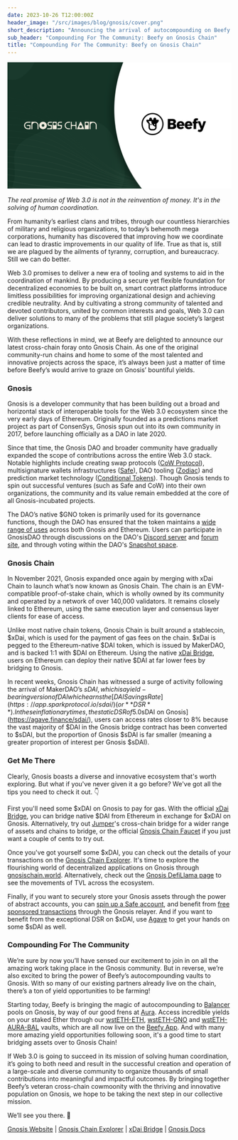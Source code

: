 ```yaml
---
date: 2023-10-26 T12:00:00Z
header_image: "/src/images/blog/gnosis/cover.png"
short_description: "Announcing the arrival of autocompounding on Beefy's 23rd blockchain - Gnosis Chain."
sub_header: "Compounding For The Community: Beefy on Gnosis Chain"
title: "Compounding For The Community: Beefy on Gnosis Chain"
---
```


![](/src/images/blog/gnosis/cover.png)

*The real promise of Web 3.0 is not in the reinvention of money. It's in the solving of human coordination.* 

From humanity’s earliest clans and tribes, through our countless hierarchies of military and religious organizations, to today’s behemoth mega corporations, humanity has discovered that improving how we coordinate can lead to drastic improvements in our quality of life. True as that is, still we are plagued by the ailments of tyranny, corruption, and bureaucracy. Still we can do better.

Web 3.0 promises to deliver a new era of tooling and systems to aid in the coordination of mankind. By producing a secure yet flexible foundation for decentralized economies to be built on, smart contract platforms introduce limitless possibilities for improving organizational design and achieving credible neutrality. And by cultivating a strong community of talented and devoted contributors, united by common interests and goals, Web 3.0 can deliver solutions to many of the problems that still plague society’s largest organizations.

With these reflections in mind, we at Beefy are delighted to announce our latest cross-chain foray onto Gnosis Chain. As one of the original community-run chains and home to some of the most talented and innovative projects across the space, it’s always been just a matter of time before Beefy’s would arrive to graze on Gnosis’ bountiful yields.

### Gnosis

Gnosis is a developer community that has been building out a broad and horizontal stack of interoperable tools for the Web 3.0 ecosystem since the very early days of Ethereum. Originally founded as a predictions market project as part of ConsenSys, Gnosis spun out into its own community in 2017, before launching officially as a DAO in late 2020.

Since that time, the Gnosis DAO and broader community have gradually expanded the scope of contributions across the entire Web 3.0 stack. Notable highlights include creating swap protocols ([CoW Protocol](https://cow.fi/)), multisignature wallets infrastructures ([Safe](https://safe.global/)), DAO tooling ([Zodiac](https://zodiac.wiki/index.php/ZODIAC.WIKI)) and prediction market technology ([Conditional Tokens](https://docs.gnosis.io/conditionaltokens/)). Though Gnosis tends to spin out successful ventures (such as Safe and CoW) into their own organizations, the community and its value remain embedded at the core of all Gnosis-incubated projects.

The DAO’s native $GNO token is primarily used for its governance functions, though the DAO has ensured that the token maintains a [wide range of uses](https://www.usegno.com/) across both Gnosis and Ethereum. Users can participate in GnosisDAO through discussions on the DAO's [Discord server](https://discord.com/invite/xW3X5EreBM) and [forum site](https://forum.gnosis.io/), and through voting within the DAO's [Snapshot space](https://snapshot.org/#/gnosis.eth).

### Gnosis Chain

In November 2021, Gnosis expanded once again by merging with xDai Chain to launch what’s now known as Gnosis Chain. The chain is an EVM-compatible proof-of-stake chain, which is wholly owned by its community and operated by a network of over 140,000 validators. It remains closely linked to Ethereum, using the same execution layer and consensus layer clients for ease of access.

Unlike most native chain tokens, Gnosis Chain is built around a stablecoin, $xDai, which is used for the payment of gas fees on the chain. $xDai is pegged to the Ethereum-native $DAI token, which is issued by MakerDAO, and is backed 1:1 with $DAI on Ethereum. Using the native  [xDai Bridge](https://bridge.gnosischain.com/), users on Ethereum can deploy their native $DAI at far lower fees by bridging to Gnosis.

In recent weeks, Gnosis Chain has witnessed a surge of activity following the arrival of MakerDAO’s $sDAI, which is a yield-bearing version of DAI which earns the  [DAI Savings Rate](https://app.sparkprotocol.io/sdai/) (or **DSR**). In these inflationary times, the static DSR of 5.0% has been highly attractive to users of all shapes and sizes. But with [$sDAI on Gnosis](https://agave.finance/sdai/), users can access rates closer to 8% because the vast majority of $DAI in the Gnosis bridge contract has been converted to $sDAI, but the proportion of Gnosis $sDAI is far smaller (meaning a greater proportion of interest per Gnosis $sDAI).

### Get Me There

Clearly, Gnosis boasts a diverse and innovative ecosystem that's worth exploring. But what if you've never given it a go before? We've got all the tips you need to check it out. 👇

First you'll need some $xDAI on Gnosis to pay for gas. With the official [xDai Bridge](https://bridge.gnosischain.com/), you can bridge native $DAI from Ethereum in exchange for $xDAI on Gnosis. Alternatively, try out [Jumper](https://jumper.exchange/)'s cross-chain bridge for a wider range of assets and chains to bridge, or the official [Gnosis Chain Faucet](https://docs.gnosischain.com/tools/faucets/) if you just want a couple of cents to try out.

Once you've got yourself some $xDAI, you can check out the details of your transactions on the [Gnosis Chain Explorer](https://gnosisscan.io/). It's time to explore the flourishing world of decentralized applications on Gnosis through [gnosischain.world](https://gnosischain.world/). Alternatively, check out the [Gnosis DefiLlama page](https://defillama.com/chain/Gnosis) to see the movements of TVL across the ecosystem.

Finally, if you want to securely store your Gnosis assets through the power of abstract accounts, you can [spin up a Safe account](https://app.safe.global/new-safe/create?chain=gno), and benefit from [free sponsored transactions](https://www.gnosis.io/blog/free-transactions-on-gnosis-chain-with-safe-wallet) through the Gnosis relayer. And if you want to benefit from the exceptional DSR on $xDAI, use [Agave](https://agave.finance/sdai/) to get your hands on some $sDAI as well.

### Compounding For The Community

We’re sure by now you’ll have sensed our excitement to join in on all the amazing work taking place in the Gnosis community. But in reverse, we’re also excited to bring the power of Beefy’s autocompounding vaults to Gnosis. With so many of our existing partners already live on the chain, there’s a ton of yield opportunities to be farming!

Starting today, Beefy is bringing the magic of autocompounding to [Balancer](https://balancer.fi/) pools on Gnosis, by way of our good frens at [Aura](https://aura.finance/). Access incredible yields on your staked Ether through our [wstETH-ETH](https://app.beefy.com/vault/aura-gnosis-wsteth-gno), [wstETH-GNO](https://app.beefy.com/vault/aura-gnosis-wsteth-gno) and [wstETH-AURA-BAL](https://app.beefy.com/vault/aura-gnosis-wsteth-bal-aura) vaults, which are all now live on the [Beefy App](https://app.beefy.com/). And with many more amazing yield opportunities following soon, it's a good time to start bridging assets over to Gnosis Chain!

If Web 3.0 is going to succeed in its mission of solving human coordination, it’s going to both need and result in the successful creation and operation of a large-scale and diverse community to organize thousands of small contributions into meaningful and impactful outcomes. By bringing together Beefy’s veteran cross-chain cowmoonity with the thriving and innovative population on Gnosis, we hope to be taking the next step in our collective mission.

We’ll see you there. 🫡 

[Gnosis Website](https://www.gnosis.io/) | [Gnosis Chain Explorer](https://gnosisscan.io/) | [xDai Bridge](https://bridge.gnosischain.com/) | [Gnosis Docs](https://docs.gnosischain.com/)